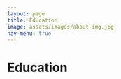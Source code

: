 ```yaml
---
layout: page
title: Education
image: assets/images/about-img.jpg
nav-menu: true
---
```


 <h1 margin-left: "30px">Education</h1>
